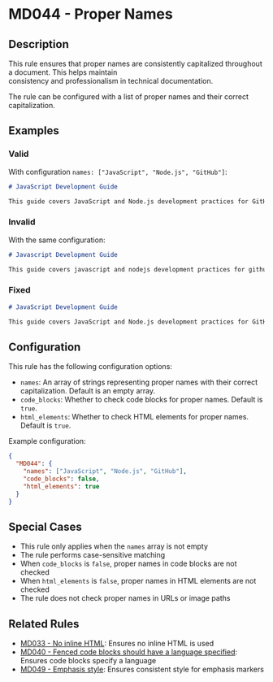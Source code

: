 # MD044 - Proper Names

## Description

This rule ensures that proper names are consistently capitalized throughout a document. This helps maintain  
consistency and professionalism in technical documentation.

The rule can be configured with a list of proper names and their correct capitalization.

<!-- rumdl-disable MD044 -->

## Examples

### Valid

With configuration `names: ["JavaScript", "Node.js", "GitHub"]`:

```markdown
# JavaScript Development Guide

This guide covers JavaScript and Node.js development practices for GitHub projects.
```

### Invalid

With the same configuration:

```markdown
# Javascript Development Guide

This guide covers javascript and nodejs development practices for github projects.
```

### Fixed

```markdown
# JavaScript Development Guide

This guide covers JavaScript and Node.js development practices for GitHub projects.
```

<!-- rumdl-enable MD044 -->

## Configuration

This rule has the following configuration options:

- `names`: An array of strings representing proper names with their correct capitalization. Default is an empty array.
- `code_blocks`: Whether to check code blocks for proper names. Default is `true`.
- `html_elements`: Whether to check HTML elements for proper names. Default is `true`.

Example configuration:

```json
{
  "MD044": {
    "names": ["JavaScript", "Node.js", "GitHub"],
    "code_blocks": false,
    "html_elements": true
  }
}
```

## Special Cases

- This rule only applies when the `names` array is not empty
- The rule performs case-sensitive matching
- When `code_blocks` is `false`, proper names in code blocks are not checked
- When `html_elements` is `false`, proper names in HTML elements are not checked
- The rule does not check proper names in URLs or image paths

## Related Rules

- [MD033 - No inline HTML](md033.md): Ensures no inline HTML is used
- [MD040 - Fenced code blocks should have a language specified](md040.md): Ensures code blocks specify a language
- [MD049 - Emphasis style](md049.md): Ensures consistent style for emphasis markers
